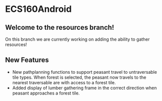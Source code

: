 # ECS160Android
## Welcome to the resources branch! 
On this branch we are currently working on adding the ability to gather 
resources!

## New Features
- New pathplanning functions to support peasant travel to untraversable tile
types. When forest is selected, the peasant now travels to the nearest
traversable are with access to a forest tile. 
- Added display of lumber gathering frame in the correct direction when peasant
approaches a forest tile. 


